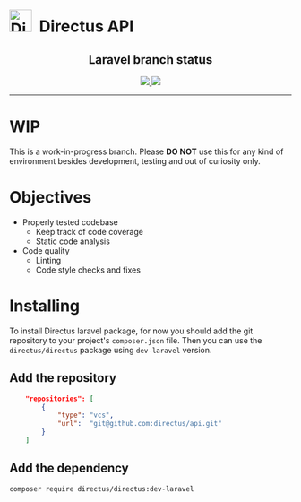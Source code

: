 <h1>
  <img src="https://user-images.githubusercontent.com/522079/43096167-3a1b1118-8e86-11e8-9fb2-7b4e3b1368bc.png" width="40" alt="Directus Logo"/>&nbsp;&nbsp;Directus API
</h1>

<div align="center">
    <h2>Laravel branch status</h2>
    <a href="">
        <img src="https://github.com/directus/api/workflows/Build/badge.svg?branch=laravel" />
    </a>
    <a href="https://coveralls.io/github/directus/api?branch=laravel">
        <img src="https://coveralls.io/repos/github/directus/api/badge.svg?branch=laravel" />
    </a>
</div>

---

# WIP

This is a work-in-progress branch. Please **DO NOT** use this for any kind of environment besides development, testing and out of curiosity only.

# Objectives

-   Properly tested codebase
    -   Keep track of code coverage
    -   Static code analysis
-   Code quality
    -   Linting
    -   Code style checks and fixes

# Installing

To install Directus laravel package, for now you should add the git repository to your project's `composer.json` file. Then you can use the `directus/directus` package using `dev-laravel` version.

## Add the repository

```json
    "repositories": [
        {
            "type": "vcs",
            "url":  "git@github.com:directus/api.git"
        }
    ]
```

## Add the dependency

```
composer require directus/directus:dev-laravel
```
